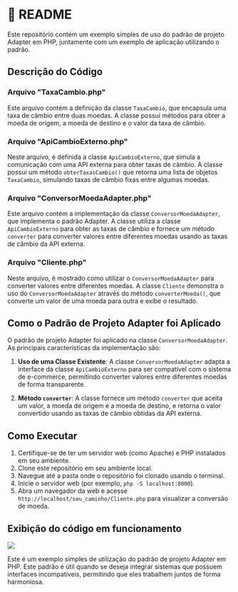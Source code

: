 # 📜 README

Este repositório contém um exemplo simples de uso do padrão de projeto Adapter em PHP, juntamente com um exemplo de aplicação utilizando o padrão.

## Descrição do Código

### Arquivo "TaxaCambio.php"

Este arquivo contém a definição da classe `TaxaCambio`, que encapsula uma taxa de câmbio entre duas moedas. A classe possui métodos para obter a moeda de origem, a moeda de destino e o valor da taxa de câmbio.

### Arquivo "ApiCambioExterno.php"

Neste arquivo, é definida a classe `ApiCambioExterno`, que simula a comunicação com uma API externa para obter taxas de câmbio. A classe possui um método `obterTaxasCambio()` que retorna uma lista de objetos `TaxaCambio`, simulando taxas de câmbio fixas entre algumas moedas.

### Arquivo "ConversorMoedaAdapter.php"

Este arquivo contém a implementação da classe `ConversorMoedaAdapter`, que implementa o padrão Adapter. A classe utiliza a classe `ApiCambioExterno` para obter as taxas de câmbio e fornece um método `converter` para converter valores entre diferentes moedas usando as taxas de câmbio da API externa.

### Arquivo "Cliente.php"

Neste arquivo, é mostrado como utilizar o `ConversorMoedaAdapter` para converter valores entre diferentes moedas. A classe `Cliente` demonstra o uso do `ConversorMoedaAdapter` através do método `converterMoeda()`, que converte um valor de uma moeda para outra e exibe o resultado.

## Como o Padrão de Projeto Adapter foi Aplicado

O padrão de projeto Adapter foi aplicado na classe `ConversorMoedaAdapter`. As principais características da implementação são:

1. **Uso de uma Classe Existente**: A classe `ConversorMoedaAdapter` adapta a interface da classe `ApiCambioExterno` para ser compatível com o sistema de e-commerce, permitindo converter valores entre diferentes moedas de forma transparente.

2. **Método `converter`**: A classe fornece um método `converter` que aceita um valor, a moeda de origem e a moeda de destino, e retorna o valor convertido usando as taxas de câmbio obtidas da API externa.

## Como Executar

1. Certifique-se de ter um servidor web (como Apache) e PHP instalados em seu ambiente.
2. Clone este repositório em seu ambiente local.
3. Navegue até a pasta onde o repositório foi clonado usando o terminal.
4. Inicie o servidor web (por exemplo, `php -S localhost:8000`).
5. Abra um navegador da web e acesse `http://localhost/seu_caminho/Cliente.php` para visualizar a conversão de moeda.

## Exibição do código em funcionamento
<img src="https://media.discordapp.net/attachments/762572013210304512/1232741035902238831/EX03_PADRAO_DE_PROJETOS.png?ex=662a8f0e&is=66293d8e&hm=d76f6cac20b33d9a0f243bc1f1c7a5c0772c963d01388ed4f7e30b8c038a585c&=&format=webp&quality=lossless&width=887&height=468">

Este é um exemplo simples de utilização do padrão de projeto Adapter em PHP. Este padrão é útil quando se deseja integrar sistemas que possuem interfaces incompatíveis, permitindo que eles trabalhem juntos de forma harmoniosa.
